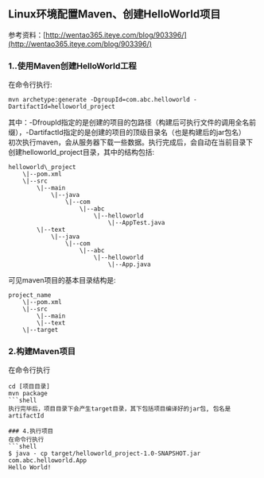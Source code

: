 ## Linux环境配置Maven、创建HelloWorld项目

参考资料：[http://wentao365.iteye.com/blog/903396/](http://wentao365.iteye.com/blog/903396/)

### 1..使用Maven创建HelloWorld工程

在命令行执行:

```shell
mvn archetype:generate -DgroupId=com.abc.helloworld -DartifactId=helloworld_project
```

其中：-DfroupId指定的是创建的项目的包路径（构建后可执行文件的调用全名前缀），-DartifactId指定的是创建的项目的顶级目录名（也是构建后的jar包名）  
初次执行maven，会从服务器下载一些数据。执行完成后，会自动在当前目录下创建helloworld\_project目录，其中的结构包括:

```shell
helloworld\_project  
    \|--pom.xml  
    \|--src  
        \|--main  
            \|--java  
                \|--com   
                    \|--abc  
                        \|--helloworld  
                            \|--AppTest.java  
        \|--text  
            \|--java  
                \|--com   
                    \|--abc  
                        \|--helloworld  
                            \|--App.java
```

可见maven项目的基本目录结构是:

```shell
project_name  
    \|--pom.xml  
    \|--src  
        \|--main   
        \|--text  
    \|--target
```

### 2.构建Maven项目

在命令行执行

```shell
cd [项目目录]
mvn package
```shell
执行完毕后，项目目录下会产生target目录，其下包括项目编译好的jar包, 包名是artifactId

### 4.执行项目
在命令行执行
```shell
$ java - cp target/helloworld_project-1.0-SNAPSHOT.jar com.abc.helloworld.App
Hello World!
```



